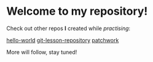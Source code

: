 # Welcome to my repository!

Check out other repos **I** created while _practising_:

  [hello-world](https://github.com/Konock/hello-world)
  [git-lesson-repository](https://github.com/Konock/git-lesson-repository)
  [patchwork](https://github.com/Konock/patchwork)

More will follow, stay tuned!
